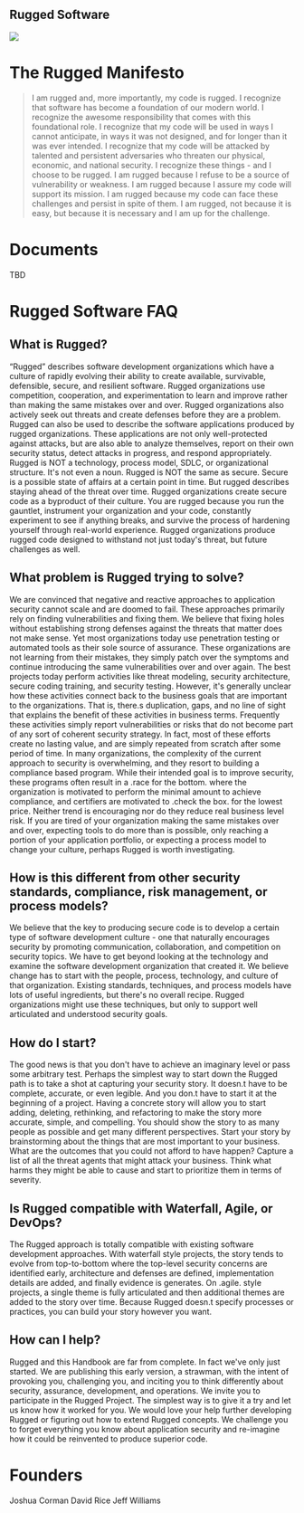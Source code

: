 ## Rugged Software

![](rugged_climbing1.jpg)

# The Rugged Manifesto
> I am rugged and, more importantly, my code is rugged.
> I recognize that software has become a foundation of our modern world.
> I recognize the awesome responsibility that comes with this foundational role.
> I recognize that my code will be used in ways I cannot anticipate, in ways it was not designed, and for longer than it was ever intended.
> I recognize that my code will be attacked by talented and persistent adversaries who threaten our physical, economic, and national security.
> I recognize these things - and I choose to be rugged.
> I am rugged because I refuse to be a source of vulnerability or weakness.
> I am rugged because I assure my code will support its mission.
> I am rugged because my code can face these challenges and persist in spite of them.
> I am rugged, not because it is easy, but because it is necessary and I am up for the challenge.

# Documents
TBD

# Rugged Software FAQ

## What is Rugged?
“Rugged” describes software development organizations which have a culture of rapidly evolving their ability to create available, survivable, defensible, secure, and resilient software. Rugged organizations use competition, cooperation, and experimentation to learn and improve rather than making the same mistakes over and over. Rugged organizations also actively seek out threats and create defenses before they are a problem. Rugged can also be used to describe the software applications produced by rugged organizations. These applications are not only well-protected against attacks, but are also able to analyze themselves, report on their own security status, detect attacks in progress, and respond appropriately. Rugged is NOT a technology, process model, SDLC, or organizational structure. It's not even a noun. Rugged is NOT the same as secure. Secure is a possible state of affairs at a certain point in time. But rugged describes staying ahead of the threat over time. Rugged organizations create secure code as a byproduct of their culture. You are rugged because you run the gauntlet, instrument your organization and your code, constantly experiment to see if anything breaks, and survive the process of hardening yourself through real-world experience. Rugged organizations produce rugged code designed to withstand not just today's threat, but future challenges as well.

## What problem is Rugged trying to solve?
We are convinced that negative and reactive approaches to application security cannot scale and are doomed to fail. These approaches primarily rely on finding vulnerabilities and fixing them. We believe that fixing holes without establishing strong defenses against the threats that matter does not make sense. Yet most organizations today use penetration testing or automated tools as their sole source of assurance. These organizations are not learning from their mistakes, they simply patch over the symptoms and continue introducing the same vulnerabilities over and over again. The best projects today perform activities like threat modeling, security architecture, secure coding training, and security testing. However, it's generally unclear how these activities connect back to the business goals that are important to the organizations. That is, there.s duplication, gaps, and no line of sight that explains the benefit of these activities in business terms. Frequently these activities simply report vulnerabilities or risks that do not become part of any sort of coherent security strategy. In fact, most of these efforts create no lasting value, and are simply repeated from scratch after some period of time. In many organizations, the complexity of the current approach to security is overwhelming, and they resort to building a compliance based program. While their intended goal is to improve security, these programs often result in a .race for the bottom. where the organization is motivated to perform the minimal amount to achieve compliance, and certifiers are motivated to .check the box. for the lowest price. Neither trend is encouraging nor do they reduce real business level risk. If you are tired of your organization making the same mistakes over and over, expecting tools to do more than is possible, only reaching a portion of your application portfolio, or expecting a process model to change your culture, perhaps Rugged is worth investigating.

## How is this different from other security standards, compliance, risk management, or process models?
We believe that the key to producing secure code is to develop a certain type of software development culture - one that naturally encourages security by promoting communication, collaboration, and competition on security topics. We have to get beyond looking at the technology and examine the software development organization that created it. We believe change has to start with the people, process, technology, and culture of that organization. Existing standards, techniques, and process models have lots of useful ingredients, but there's no overall recipe. Rugged organizations might use these techniques, but only to support well articulated and understood security goals.

## How do I start?
The good news is that you don't have to achieve an imaginary level or pass some arbitrary test. Perhaps the simplest way to start down the Rugged path is to take a shot at capturing your security story. It doesn.t have to be complete, accurate, or even legible. And you don.t have to start it at the beginning of a project. Having a concrete story will allow you to start adding, deleting, rethinking, and refactoring to make the story more accurate, simple, and compelling. You should show the story to as many people as possible and get many different perspectives. Start your story by brainstorming about the things that are most important to your business. What are the outcomes that you could not afford to have happen? Capture a list of all the threat agents that might attack your business. Think what harms they might be able to cause and start to prioritize them in terms of severity.

## Is Rugged compatible with Waterfall, Agile, or DevOps?
The Rugged approach is totally compatible with existing software development approaches. With waterfall style projects, the story tends to evolve from top-to-bottom where the top-level security concerns are identified early, architecture and defenses are defined, implementation details are added, and finally evidence is generates. On .agile. style projects, a single theme is fully articulated and then additional themes are added to the story over time. Because Rugged doesn.t specify processes or practices, you can build your story however you want.

## How can I help?
Rugged and this Handbook are far from complete. In fact we've only just started. We are publishing this early version, a strawman, with the intent of provoking you, challenging you, and inciting you to think differently about security, assurance, development, and operations. We invite you to participate in the Rugged Project. The simplest way is to give it a try and let us know how it worked for you. We would love your help further developing Rugged or figuring out how to extend Rugged concepts. We challenge you to forget everything you know about application security and re-imagine how it could be reinvented to produce superior code.

# Founders
Joshua Corman
David Rice
Jeff Williams
